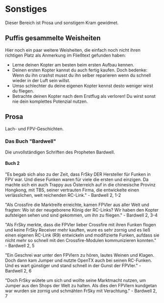 # Sonstiges

Dieser Bereich ist Prosa und sonstigem Kram gewidmet.

## Puffis gesammelte Weisheiten

Hier noch ein paar weitere Weisheiten, die einfach noch nicht ihren richtigen Platz als Anmerkung im Fließtext gefunden haben:

- Lerne deinen Kopter am besten beim ersten Aufbau kennen.
- Deinen ersten Kopter kannst du auch fertig kaufen. Doch bedenke: Wenn du ihn crashst musst du ihn selber reparieren wenn du schnell wieder in der Luft sein willst.
- Umso schlechter du deine eigenen Kopter kennst desto weniger wirst du fliegen.
- Betrachte deinen Kopter nach dem Erstflug als verloren! Du wirst sonst nie dein komplettes Potenzial nutzen.

## Prosa

Lach- und FPV-Geschichten.

### Das Buch "Bardwell"

Die unvollständigen Schriften des Propheten Bardwell.

#### Buch 2

"Es begab sich also zu der Zeit, dass FrSky DER Hersteller für Funken in FPV war. Und diese Funken waren für viele die ersten und einzigen.
Da machte sich ein auch Trappy aus Österreich auf in die chinesische Provinz Hongkong, mit TBS, seiner vertrauten Firma, die entwickelte einen verlässlichen, weit reichenden RC-Link."
\- Bardwell 2, 1-2

"Als Crossfire die Marktreife erreichte, kamen FPVler aus aller Welt und fragten:
Wo ist der neugeborene König der RC-Links? Wir haben den Kopter aufsteigen sehen und sind gekommen, um ihn zu fliegen."
\- Bardwell 2, 3-4

"Als FrSky merkte, dass die FPVler lieber Crossfire mit ihren Funken flogen und keine FrSky Receiver mehr kauften, wure es sehr zornig und es ließ einen eigenen RC-Link (R9) entwickeln und modifizierte Funken, aufdass sie nicht mehr so schnell mit den Crossfire-Modulen kommunizieren konnten."
\- Bardwell 2, 5

"Ein Geschrei war unter den FPVlern zu hören, lautes Weinen und Klagen. Doch dann kam Jumper und nutzte OpenTX auch bei seinen RC-Funken. Und es wart günstiger und stand schnell in der Gunst der FPVler."
\- Bardwell 2, 6

"Doch FrSky wütete um sich und wollte seine Marktmacht nutzen, um Jumper aus den Shops der Welt zu halten. Als dies den FPVlern kundgetan war wurden sie zornig und schmähten FrSky mit Verachtung."
\- Bardwell 2, 7
